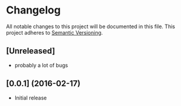 # Changelog
All notable changes to this project will be documented in this file. 
This project adheres to [Semantic Versioning](http://semver.org/).

## [Unreleased]
- probably a lot of bugs  

## [0.0.1] (2016-02-17)
- Initial release